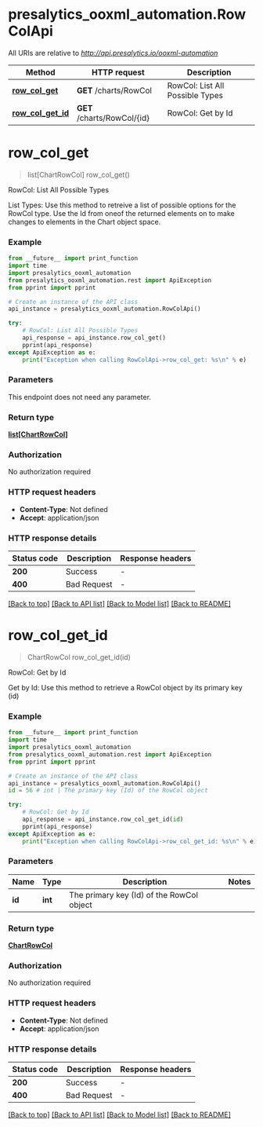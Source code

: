 # presalytics_ooxml_automation.RowColApi

All URIs are relative to *http://api.presalytics.io/ooxml-automation*

Method | HTTP request | Description
------------- | ------------- | -------------
[**row_col_get**](RowColApi.md#row_col_get) | **GET** /charts/RowCol | RowCol: List All Possible Types
[**row_col_get_id**](RowColApi.md#row_col_get_id) | **GET** /charts/RowCol/{id} | RowCol: Get by Id


# **row_col_get**
> list[ChartRowCol] row_col_get()

RowCol: List All Possible Types

List Types: Use this method to retreive a list of possible options for the RowCol type. Use the Id from oneof the returned elements on to make changes to elements in the Chart object space.

### Example

```python
from __future__ import print_function
import time
import presalytics_ooxml_automation
from presalytics_ooxml_automation.rest import ApiException
from pprint import pprint

# Create an instance of the API class
api_instance = presalytics_ooxml_automation.RowColApi()

try:
    # RowCol: List All Possible Types
    api_response = api_instance.row_col_get()
    pprint(api_response)
except ApiException as e:
    print("Exception when calling RowColApi->row_col_get: %s\n" % e)
```

### Parameters
This endpoint does not need any parameter.

### Return type

[**list[ChartRowCol]**](ChartRowCol.md)

### Authorization

No authorization required

### HTTP request headers

 - **Content-Type**: Not defined
 - **Accept**: application/json

### HTTP response details
| Status code | Description | Response headers |
|-------------|-------------|------------------|
**200** | Success |  -  |
**400** | Bad Request |  -  |

[[Back to top]](#) [[Back to API list]](../README.md#documentation-for-api-endpoints) [[Back to Model list]](../README.md#documentation-for-models) [[Back to README]](../README.md)

# **row_col_get_id**
> ChartRowCol row_col_get_id(id)

RowCol: Get by Id

Get by Id: Use this method to retrieve a RowCol object by its primary key (id)

### Example

```python
from __future__ import print_function
import time
import presalytics_ooxml_automation
from presalytics_ooxml_automation.rest import ApiException
from pprint import pprint

# Create an instance of the API class
api_instance = presalytics_ooxml_automation.RowColApi()
id = 56 # int | The primary key (Id) of the RowCol object

try:
    # RowCol: Get by Id
    api_response = api_instance.row_col_get_id(id)
    pprint(api_response)
except ApiException as e:
    print("Exception when calling RowColApi->row_col_get_id: %s\n" % e)
```

### Parameters

Name | Type | Description  | Notes
------------- | ------------- | ------------- | -------------
 **id** | **int**| The primary key (Id) of the RowCol object | 

### Return type

[**ChartRowCol**](ChartRowCol.md)

### Authorization

No authorization required

### HTTP request headers

 - **Content-Type**: Not defined
 - **Accept**: application/json

### HTTP response details
| Status code | Description | Response headers |
|-------------|-------------|------------------|
**200** | Success |  -  |
**400** | Bad Request |  -  |

[[Back to top]](#) [[Back to API list]](../README.md#documentation-for-api-endpoints) [[Back to Model list]](../README.md#documentation-for-models) [[Back to README]](../README.md)

